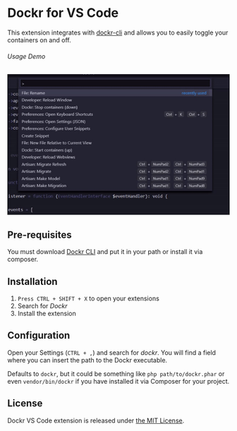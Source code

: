 # Dockr for VS Code

This extension integrates with [dockr-cli](https://github.com/dugajean/dockr-cli)  and allows you to easily toggle your containers on and off.

###### Usage Demo
![Demo](dockr_demo.gif)

## Pre-requisites

You must download [Dockr CLI](https://github.com/dugajean/dockr-cli) and put it in your path or install it via composer.

## Installation

1. `Press CTRL + SHIFT + X` to open your extensions
2. Search for *Dockr*
3. Install the extension

## Configuration

Open your Settings (`CTRL + ,`) and search for *dockr*. You will find a field where you can insert the path to the Dockr executable. 

Defaults to `dockr`, but it could be something like `php path/to/dockr.phar` or even `vendor/bin/dockr` if you have installed it via Composer for your project.

## License
Dockr VS Code extension is released under [the MIT License](LICENSE).